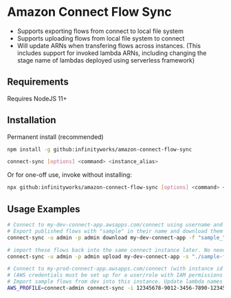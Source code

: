 # Amazon Connect Flow Sync

* Supports exporting flows from connect to local file system
* Supports uploading flows from local file system to connect
* Will update ARNs when transfering flows across instances. (This includes support for invoked lambda ARNs, including changing the stage name of lambdas deployed using serverless framework)

## Requirements

Requires NodeJS 11+

## Installation

Permanent install (recommended)
```bash
npm install -g github:infinityworks/amazon-connect-flow-sync

connect-sync [options] <command> <instance_alias>
```

Or for one-off use, invoke without installing:
```bash
npx github:infinityworks/amazon-connect-flow-sync [options] <command> <instance_alias>
```

## Usage Examples


```bash
# Connect to my-dev-connect-app.awsapps.com/connect using username and password
# Export published flows with "sample" in their name and download them to a local directory:
connect-sync -u admin -p admin download my-dev-connect-app -f "sample_" -d ./sample-flows --skip-unpublished

# import these flows back into the same connect instance later. No need to fix any ARNs.
connect-sync -u admin -p admin upload my-dev-connect-app -s "./sample-flows/*.json" --no-arn-fix

# Connect to my-prod-connect-app.awsapps.com/connect (with instance id 12345678-9012-3456-7890-123456789012) using federated login
# (AWS credentials must be set up for a user/role with IAM permissions to GetFederationToken on this instance)
# Import sample flows from dev into this instance. Update lambda names created by serverless framework to prod stage:
AWS_PROFILE=connect-admin connect-sync -i 12345678-9012-3456-7890-123456789012 upload my-prod-connect-app -s "./sample-flows/*.json" --serverless-stage prod
```